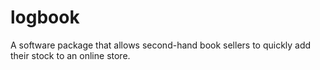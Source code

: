 # logbook
A software package that allows second-hand book sellers to quickly add their stock to an online store.
